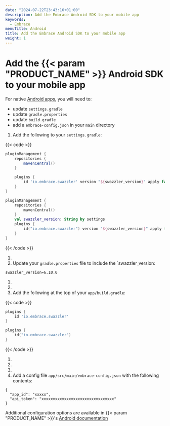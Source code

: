 ```yaml
---
date: "2024-07-22T23:43:16+01:00"
description: Add the Embrace Android SDK to your mobile app
keywords:
  - Embrace
menuTitle: Android
title: Add the Embrace Android SDK to your mobile app
weight: 1
---
```


# Add the {{< param "PRODUCT_NAME" >}} Android SDK to your mobile app

For native [Android apps](https://embrace.io/docs/android/integration/add-embrace-sdk/), you will need to:
- update `settings.gradle`
- update `gradle.properties`
- update `build.gradle`
- add a `embrace-config.json` in your `main` directory

1. Add the following to your `settings.gradle`:

{{< code >}}
```groovy
pluginManagement {
    repositories {
        mavenCentral()
    }

    plugins {
        id 'io.embrace.swazzler' version "${swazzler_version}" apply false
    }
}
```
```kotlin
pluginManagement {
    repositories {
        mavenCentral()
    }
    val swazzler_version: String by settings
    plugins {
        id("io.embrace.swazzler") version "${swazzler_version}" apply false
    }
}
```
{{< /code >}}

1. <!-- hack to get the numbers sequential  -->
1. Update your `gradle.properties` file to include the `swazzler_version:
```
swazzler_version=6.10.0
```

1. <!-- hack to get the numbers sequential  -->
1. <!-- hack to get the numbers sequential  -->
1. Add the following at the top of your `app/build.gradle`:

{{< code >}}
```groovy
plugins {
    id 'io.embrace.swazzler'
}
```
```kotlin
plugins {
    id("io.embrace.swazzler")
}
```
{{< /code >}}

1. <!-- hack to get the numbers sequential  -->
1. <!-- hack to get the numbers sequential  -->
1. <!-- hack to get the numbers sequential  -->
1. Add a config file `app/src/main/embrace-config.json` with the following contents:

```
{
  "app_id": "xxxxx",
  "api_token": "xxxxxxxxxxxxxxxxxxxxxxxxxxxxxxxx"
}
```

Additional configuration options are available in {{< param "PRODUCT_NAME" >}}'s [Android documentation](https://embrace.io/docs/android/integration/add-embrace-sdk/)
